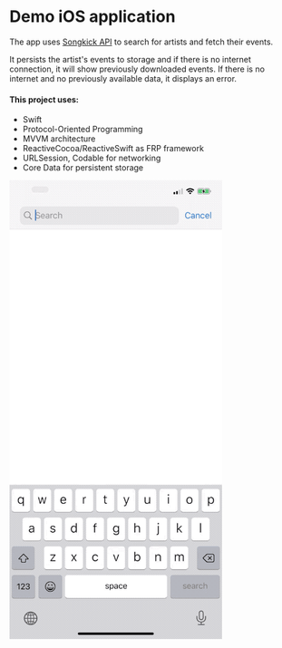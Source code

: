 # Demo iOS application

The app uses [Songkick API](https://www.songkick.com/developer) to search for artists and fetch their events.

It persists the artist's events to storage and if there is no internet connection, it will show previously downloaded events. If there is no internet and no previously available data, it displays an error.

#### This project uses:

- Swift
- Protocol-Oriented Programming
- MVVM architecture
- ReactiveCocoa/ReactiveSwift as FRP framework
- URLSession, Codable for networking
- Core Data for persistent storage

![Add rows](Docs/demo.gif)
